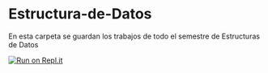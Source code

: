 # Estructura-de-Datos
En esta carpeta se guardan los trabajos de todo el semestre de Estructuras de Datos

[![Run on Repl.it](https://repl.it/badge/github/josebryanestradabernal/Estructura-de-Datos)](https://repl.it/github/josebryanestradabernal/Estructura-de-Datos)